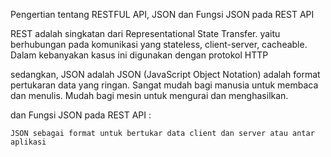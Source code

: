 Pengertian tentang RESTFUL API, JSON dan Fungsi JSON pada REST API

REST adalah singkatan dari Representational State Transfer. yaitu berhubungan pada komunikasi yang stateless, client-server, cacheable. Dalam kebanyakan kasus ini digunakan dengan protokol HTTP

sedangkan, JSON adalah JSON (JavaScript Object Notation) adalah format pertukaran data yang ringan. Sangat mudah bagi manusia untuk membaca dan menulis. Mudah bagi mesin untuk mengurai dan menghasilkan.

dan Fungsi JSON pada REST API :

    JSON sebagai format untuk bertukar data client dan server atau antar aplikasi

